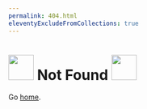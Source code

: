 ```yaml
---
permalink: 404.html
eleventyExcludeFromCollections: true
---
```


<h1>
	<img src="https://maestrothoughts.github.io/naenae_vol_3.gif" width="50" />
	Not Found
	<img src="https://maestrothoughts.github.io/naenae_vol_3.gif" width="50" />
</h1>

Go <a href="index.njk">home</a>.

<!--

Read more: https://www.11ty.dev/docs/quicktips/not-found/

This will work for both GitHub pages and Netlify:

* https://help.github.com/articles/creating-a-custom-404-page-for-your-github-pages-site/
* https://www.netlify.com/docs/redirects/#custom-404

-->
